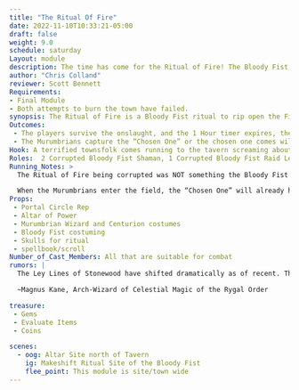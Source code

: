 ```yaml
---
title: "The Ritual Of Fire"
date: 2022-11-10T10:33:21-05:00
draft: false
weight: 9.0
schedule: saturday
Layout: module
description: The time has come for the Ritual of Fire! The Bloody Fist have resorted to burning down the town of Stonewood after failed attempts to do to by hand. But during the ritual, something goes terribly unexpected…
author: "Chris Colland"
reviewer: Scott Bennett
Requirements: 
- Final Module
- Both attempts to burn the town have failed.
synopsis: The Ritual of Fire is a Bloody Fist ritual to rip open the Fire plane. They have used this in the past to great effect. The Flame Drake elementals are very destructive and serve the purpose of the Bloody Fist. But during the ritual, the forces of Darkness has corrupted the ritual and used it as a gateway to attack! When they rift into existence, the Hoylean energy from the Chosen Ones module attracted their mortal enemies, the Murumbrians have arrived, and they seek the “chosen one” to take back to their time.
Outcomes:
 - The players survive the onslaught, and the 1 Hour timer expires, the elementals are forcibly rifted back to their realm. There are many ways to “defeat” this module, but they cannot just simply escape the timer of it.
 - The Murumbrians capture the “Chosen One” or the chosen one comes willingly with them. The assault will stop. The chosen one is then and take them back to their time to make an offer to since he was chosen. Run the module A conversation in Darkness. 
Hook: A terrified townsfolk comes running to the tavern screaming about the Bloody fist have setup a ritual and they are slaughtering people for their blood chanting about “The Flame Drakes must be given proper blood sacrifice to engorge their rage!”
Roles:  2 Corrupted Bloody Fist Shaman, 1 Corrupted Bloody Fist Raid Leader, 3 Corrupted Bloody Fist Grunts, 3 Murumbrian Wizards. 3 Murumbrian Centurions, Corrupted Bloody Fist Grunts remainder of NPC’s
Running_Notes: > 
  The Ritual of Fire being corrupted was NOT something the Bloody Fist expected. The Bloody Fist intended to run when the Flame Drake Elementals were summoned but the nature of the Murumbrians tainted the ritual. This forced obedience upon the Bloody Fist. 

  When the Murumbrians enter the field, the “Chosen One” will already have their Glowing Morumbrain Eyes active so the Murumbrians know who they are; and will hunt them for 1 hour. The entire site is active for play during this module. It is completely valid to hide and not fight them, but like a horror movie they will keep coming regardless. 
Props: 
 - Portal Circle Rep
 - Altar of Power
 - Murumbrian Wizard and Centurion costumes
 - Bloody Fist costuming
 - Skulls for ritual
 - spellbook/scroll
Number_of_Cast_Members: All that are suitable for combat
rumors: |
  The Ley Lines of Stonewood have shifted dramatically as of recent. This, in my experience is the sign before a great ritual. To say what is to come is unknown. But the feeling on the wind is nothing but Sulfur and Pain. Stay Vigilant guard your components well.

  ~Magnus Kane, Arch-Wizard of Celestial Magic of the Rygal Order

treasure: 
 - Gems
 - Evaluate Items
 - Coins

scenes: 
  - oog: Altar Site north of Tavern
    ig: Makeshift Ritual Site of the Bloody Fist
    flee_point: This module is site/town wide
---
```


